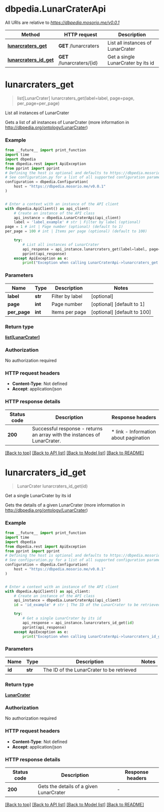 # dbpedia.LunarCraterApi

All URIs are relative to *https://dbpedia.mosorio.me/v0.0.1*

Method | HTTP request | Description
------------- | ------------- | -------------
[**lunarcraters_get**](LunarCraterApi.md#lunarcraters_get) | **GET** /lunarcraters | List all instances of LunarCrater
[**lunarcraters_id_get**](LunarCraterApi.md#lunarcraters_id_get) | **GET** /lunarcraters/{id} | Get a single LunarCrater by its id


# **lunarcraters_get**
> list[LunarCrater] lunarcraters_get(label=label, page=page, per_page=per_page)

List all instances of LunarCrater

Gets a list of all instances of LunarCrater (more information in http://dbpedia.org/ontology/LunarCrater)

### Example

```python
from __future__ import print_function
import time
import dbpedia
from dbpedia.rest import ApiException
from pprint import pprint
# Defining the host is optional and defaults to https://dbpedia.mosorio.me/v0.0.1
# See configuration.py for a list of all supported configuration parameters.
configuration = dbpedia.Configuration(
    host = "https://dbpedia.mosorio.me/v0.0.1"
)


# Enter a context with an instance of the API client
with dbpedia.ApiClient() as api_client:
    # Create an instance of the API class
    api_instance = dbpedia.LunarCraterApi(api_client)
    label = 'label_example' # str | Filter by label (optional)
page = 1 # int | Page number (optional) (default to 1)
per_page = 100 # int | Items per page (optional) (default to 100)

    try:
        # List all instances of LunarCrater
        api_response = api_instance.lunarcraters_get(label=label, page=page, per_page=per_page)
        pprint(api_response)
    except ApiException as e:
        print("Exception when calling LunarCraterApi->lunarcraters_get: %s\n" % e)
```

### Parameters

Name | Type | Description  | Notes
------------- | ------------- | ------------- | -------------
 **label** | **str**| Filter by label | [optional] 
 **page** | **int**| Page number | [optional] [default to 1]
 **per_page** | **int**| Items per page | [optional] [default to 100]

### Return type

[**list[LunarCrater]**](LunarCrater.md)

### Authorization

No authorization required

### HTTP request headers

 - **Content-Type**: Not defined
 - **Accept**: application/json

### HTTP response details
| Status code | Description | Response headers |
|-------------|-------------|------------------|
**200** | Successful response - returns an array with the instances of LunarCrater. |  * link - Information about pagination <br>  |

[[Back to top]](#) [[Back to API list]](../README.md#documentation-for-api-endpoints) [[Back to Model list]](../README.md#documentation-for-models) [[Back to README]](../README.md)

# **lunarcraters_id_get**
> LunarCrater lunarcraters_id_get(id)

Get a single LunarCrater by its id

Gets the details of a given LunarCrater (more information in http://dbpedia.org/ontology/LunarCrater)

### Example

```python
from __future__ import print_function
import time
import dbpedia
from dbpedia.rest import ApiException
from pprint import pprint
# Defining the host is optional and defaults to https://dbpedia.mosorio.me/v0.0.1
# See configuration.py for a list of all supported configuration parameters.
configuration = dbpedia.Configuration(
    host = "https://dbpedia.mosorio.me/v0.0.1"
)


# Enter a context with an instance of the API client
with dbpedia.ApiClient() as api_client:
    # Create an instance of the API class
    api_instance = dbpedia.LunarCraterApi(api_client)
    id = 'id_example' # str | The ID of the LunarCrater to be retrieved

    try:
        # Get a single LunarCrater by its id
        api_response = api_instance.lunarcraters_id_get(id)
        pprint(api_response)
    except ApiException as e:
        print("Exception when calling LunarCraterApi->lunarcraters_id_get: %s\n" % e)
```

### Parameters

Name | Type | Description  | Notes
------------- | ------------- | ------------- | -------------
 **id** | **str**| The ID of the LunarCrater to be retrieved | 

### Return type

[**LunarCrater**](LunarCrater.md)

### Authorization

No authorization required

### HTTP request headers

 - **Content-Type**: Not defined
 - **Accept**: application/json

### HTTP response details
| Status code | Description | Response headers |
|-------------|-------------|------------------|
**200** | Gets the details of a given LunarCrater |  -  |

[[Back to top]](#) [[Back to API list]](../README.md#documentation-for-api-endpoints) [[Back to Model list]](../README.md#documentation-for-models) [[Back to README]](../README.md)

